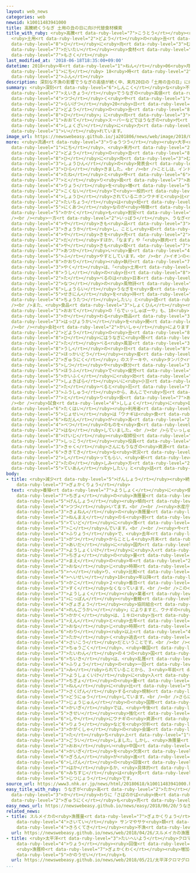 ```yaml
---
layout: web_news
categories: web
newsid: k10011483941000
title: 高騰続くうなぎ 土用の丑の日に向け代替食材模索
title_with_ruby: <ruby>高騰<rt data-ruby-level="7">こうとう</rt></ruby><ruby>続<rt data-ruby-level="4">つづ</rt></ruby>くうなぎ
  <ruby>土用<rt data-ruby-level="2">どよう</rt></ruby>の<ruby>丑<rt data-ruby-level="8">うし</rt></ruby>の<ruby>日<rt
  data-ruby-level="8">ひ</rt></ruby>に<ruby>向<rt data-ruby-level="3">む</rt></ruby>け<ruby>代替<rt
  data-ruby-level="7">だいたい</rt></ruby><ruby>食材<rt data-ruby-level="4">しょくざい</rt></ruby><ruby>模索<rt
  data-ruby-level="7">もさく</rt></ruby>
last_modified_at: '2018-06-18T18:35:00+09:00'
datetime: 2018<ruby>年<rt data-ruby-level="1">ねん</rt></ruby>06<ruby>月<rt data-ruby-level="1">がつ</rt></ruby>18<ruby>日<rt
  data-ruby-level="1">にち</rt></ruby> 18<ruby>時<rt data-ruby-level="2">じ</rt></ruby>35<ruby>分<rt
  data-ruby-level="2">ふん</rt></ruby>
description: 深刻な不漁の影響でうなぎの高値が続く中、来月20日の「土用の丑の日」に向けて、大手スーパーなどではうなぎの代わりとなる食材に力を入れています。
summary: <ruby>深刻<rt data-ruby-level="6">しんこく</rt></ruby>な<ruby>不漁<rt data-ruby-level="4">ふりょう</rt></ruby>の<ruby>影響<rt
  data-ruby-level="7">えいきょう</rt></ruby>でうなぎの<ruby>高値<rt data-ruby-level="6">たかね</rt></ruby>が<ruby>続<rt
  data-ruby-level="4">つづ</rt></ruby>く<ruby>中<rt data-ruby-level="1">なか</rt></ruby>、<ruby>来月<rt
  data-ruby-level="2">らいげつ</rt></ruby>20<ruby>日<rt data-ruby-level="1">にち</rt></ruby>の「<ruby>土用<rt
  data-ruby-level="2">どよう</rt></ruby>の<ruby>丑<rt data-ruby-level="8">うし</rt></ruby>の<ruby>日<rt
  data-ruby-level="8">ひ</rt></ruby>」に<ruby>向<rt data-ruby-level="3">む</rt></ruby>けて、<ruby>大手<rt
  data-ruby-level="1">おおて</rt></ruby>スーパーなどではうなぎの<ruby>代<rt data-ruby-level="3">か</rt></ruby>わりとなる<ruby>食材<rt
  data-ruby-level="4">しょくざい</rt></ruby>に<ruby>力<rt data-ruby-level="1">ちから</rt></ruby>を<ruby>入<rt
  data-ruby-level="1">い</rt></ruby>れています。
image_url: https://newswebeasy.github.io/ja201806/news/web/image/2018/06/18/K10011483941_1806181916_1806181918_01_02.jpg
more: <ruby>流通<rt data-ruby-level="3">りゅうつう</rt></ruby><ruby>大手<rt data-ruby-level="1">おおて</rt></ruby>の「イオン」は、18<ruby>日<rt
  data-ruby-level="1">にち</rt></ruby>、<ruby>来月<rt data-ruby-level="2">らいげつ</rt></ruby>の<ruby>土用<rt
  data-ruby-level="2">どよう</rt></ruby>の<ruby>丑<rt data-ruby-level="8">うし</rt></ruby>の<ruby>日<rt
  data-ruby-level="8">ひ</rt></ruby>に<ruby>向<rt data-ruby-level="3">む</rt></ruby>けた<ruby>商品<rt
  data-ruby-level="3">しょうひん</rt></ruby>の<ruby>発表会<rt data-ruby-level="3">はっぴょうかい</rt></ruby>を<ruby>開<rt
  data-ruby-level="3">ひら</rt></ruby>きました。<br /><br />ことしは、インドネシア<ruby>産<rt data-ruby-level="4">さん</rt></ruby>のビカーラ<ruby>種<rt
  data-ruby-level="4">たね</rt></ruby>と<ruby>呼<rt data-ruby-level="6">よ</rt></ruby>ばれるうなぎの<ruby>取<rt
  data-ruby-level="7">と</rt></ruby>り<ruby>扱<rt data-ruby-level="7">あつか</rt></ruby>い<ruby>量<rt
  data-ruby-level="4">りょう</rt></ruby>を<ruby>増<rt data-ruby-level="5">ふ</rt></ruby>やします。このうなぎは、<ruby>国内<rt
  data-ruby-level="2">こくない</rt></ruby>で<ruby>一般的<rt data-ruby-level="7">いっぱんてき</rt></ruby>に<ruby>消費<rt
  data-ruby-level="4">しょうひ</rt></ruby>されているニホンウナギと<ruby>比<rt data-ruby-level="5">くら</rt></ruby>べて<ruby>体長<rt
  data-ruby-level="2">たいちょう</rt></ruby>は<ruby>短<rt data-ruby-level="3">みじか</rt></ruby>めですが<ruby>肉厚<rt
  data-ruby-level="5">にくあつ</rt></ruby>なのが<ruby>特徴<rt data-ruby-level="7">とくちょう</rt></ruby>で、<ruby>価格<rt
  data-ruby-level="5">かかく</rt></ruby>も<ruby>割安<rt data-ruby-level="6">わりやす</rt></ruby>だとしています。<br
  /><br /><ruby>一方<rt data-ruby-level="2">いっぽう</rt></ruby>、うなぎ<ruby>以外<rt data-ruby-level="4">いがい</rt></ruby>のかば<ruby>焼<rt
  data-ruby-level="4">や</rt></ruby>きも<ruby>品<rt data-ruby-level="3">しな</rt></ruby>ぞろえを<ruby>強化<rt
  data-ruby-level="3">きょうか</rt></ruby>し、ことし<ruby>初<rt data-ruby-level="4">はじ</rt></ruby>めて「さば」のかば<ruby>焼<rt
  data-ruby-level="4">や</rt></ruby>きを<ruby>売<rt data-ruby-level="2">う</rt></ruby>り<ruby>出<rt
  data-ruby-level="2">だ</rt></ruby>すほか、「なまず」や「<ruby>豚肉<rt data-ruby-level="7">ぶたにく</rt></ruby>」のかば<ruby>焼<rt
  data-ruby-level="4">や</rt></ruby>きも<ruby>取<rt data-ruby-level="7">と</rt></ruby>り<ruby>扱<rt
  data-ruby-level="7">あつか</rt></ruby>い<ruby>量<rt data-ruby-level="4">りょう</rt></ruby>を<ruby>増<rt
  data-ruby-level="5">ふ</rt></ruby>やすとしています。<br /><br />イオンの<ruby>三宅<rt data-ruby-level="8">みやけ</rt></ruby><ruby>香<rt
  data-ruby-level="8">かおり</rt></ruby><ruby>執行<rt data-ruby-level="7">しっこう</rt></ruby><ruby>役<rt
  data-ruby-level="3">やく</rt></ruby>は、「<ruby>土用<rt data-ruby-level="2">どよう</rt></ruby>の<ruby>丑<rt
  data-ruby-level="8">うし</rt></ruby>の<ruby>日<rt data-ruby-level="8">ひ</rt></ruby>にうなぎを<ruby>食<rt
  data-ruby-level="2">た</rt></ruby>べるのは<ruby>日本<rt data-ruby-level="1">にっぽん</rt></ruby>の<ruby>夏<rt
  data-ruby-level="2">なつ</rt></ruby>の<ruby>風物詩<rt data-ruby-level="3">ふうぶつし</rt></ruby>なので、<ruby>将来<rt
  data-ruby-level="6">しょうらい</rt></ruby>うなぎを<ruby>食<rt data-ruby-level="2">た</rt></ruby>べることができなくならないよう、<ruby>責任<rt
  data-ruby-level="5">せきにん</rt></ruby>を<ruby>持<rt data-ruby-level="3">も</rt></ruby>って<ruby>調達<rt
  data-ruby-level="4">ちょうたつ</rt></ruby>したい」と<ruby>話<rt data-ruby-level="2">はな</rt></ruby>しています。<br
  /><br />また、<ruby>食品<rt data-ruby-level="3">しょくひん</rt></ruby><ruby>宅配<rt data-ruby-level="6">たくはい</rt></ruby><ruby>大手<rt
  data-ruby-level="1">おおて</rt></ruby>の「らでぃっしゅぼーや」も、18<ruby>日<rt data-ruby-level="1">にち</rt></ruby>、うなぎに<ruby>代<rt
  data-ruby-level="3">か</rt></ruby>わる<ruby>商品<rt data-ruby-level="3">しょうひん</rt></ruby>の<ruby>発表会<rt
  data-ruby-level="3">はっぴょうかい</rt></ruby>を<ruby>開<rt data-ruby-level="3">ひら</rt></ruby>きました。<br
  /><br /><ruby>会社<rt data-ruby-level="2">かいしゃ</rt></ruby>によりますと、<ruby>江戸時代<rt data-ruby-level="7">えどじだい</rt></ruby>には<ruby>土用<rt
  data-ruby-level="2">どよう</rt></ruby>の<ruby>丑<rt data-ruby-level="8">うし</rt></ruby>の<ruby>日<rt
  data-ruby-level="8">ひ</rt></ruby>にはうなぎに<ruby>限<rt data-ruby-level="5">かぎ</rt></ruby>らず、スタミナがつくものを<ruby>食<rt
  data-ruby-level="2">た</rt></ruby>べる<ruby>風習<rt data-ruby-level="3">ふうしゅう</rt></ruby>があったとして、<ruby>丑<rt
  data-ruby-level="8">うし</rt></ruby>の<ruby>日<rt data-ruby-level="8">ひ</rt></ruby>にかけた<ruby>北海道<rt
  data-ruby-level="2">ほっかいどう</rt></ruby><ruby>産<rt data-ruby-level="4">さん</rt></ruby>の「<ruby>牛肉<rt
  data-ruby-level="2">ぎゅうにく</rt></ruby>」のステーキや、<ruby>タンパク<rt data-ruby-level="5">たんぱく</rt></ruby><ruby>質<rt
  data-ruby-level="5">しつ</rt></ruby>や<ruby>鉄分<rt data-ruby-level="3">てつぶん</rt></ruby>、ビタミンが<ruby>豊富<rt
  data-ruby-level="5">ほうふ</rt></ruby>で<ruby>疲労<rt data-ruby-level="7">ひろう</rt></ruby><ruby>回復<rt
  data-ruby-level="5">かいふく</rt></ruby>に<ruby>効<rt data-ruby-level="5">き</rt></ruby>くとされる「しじみ」、<ruby>暑気払<rt
  data-ruby-level="7">しょきばら</rt></ruby>いに<ruby>小豆<rt data-ruby-level="8">あずき</rt></ruby>を<ruby>食<rt
  data-ruby-level="2">た</rt></ruby>べると<ruby>厄<rt data-ruby-level="7">やく</rt></ruby>よけになるという<ruby>風習<rt
  data-ruby-level="3">ふうしゅう</rt></ruby>から、あんこで<ruby>包<rt data-ruby-level="4">つつ</rt></ruby>んだ「もち」なども、<ruby>取<rt
  data-ruby-level="7">と</rt></ruby>り<ruby>扱<rt data-ruby-level="7">あつか</rt></ruby>うことになりました。<br
  /><br /><ruby>試食<rt data-ruby-level="4">ししょく</rt></ruby>に<ruby>訪<rt data-ruby-level="7">おとず</rt></ruby>れた<ruby>宅配<rt
  data-ruby-level="6">たくはい</rt></ruby><ruby>利用者<rt data-ruby-level="4">りようしゃ</rt></ruby>の<ruby>女性<rt
  data-ruby-level="5">じょせい</rt></ruby>は「ウナギは<ruby>食<rt data-ruby-level="2">た</rt></ruby>べたいけど、とても<ruby>値段<rt
  data-ruby-level="6">ねだん</rt></ruby>が<ruby>高<rt data-ruby-level="2">たか</rt></ruby>いので、ことしは<ruby>別<rt
  data-ruby-level="4">べつ</rt></ruby>のものを<ruby>食<rt data-ruby-level="2">た</rt></ruby>べるのもいいかな」と<ruby>話<rt
  data-ruby-level="2">はな</rt></ruby>していました。<br /><br />らでぃっしゅぼーやの<ruby>藤巻<rt data-ruby-level="7">ふじまき</rt></ruby><ruby>啓二<rt
  data-ruby-level="8">けいじ</rt></ruby><ruby>取締役<rt data-ruby-level="7">とりしまりやく</rt></ruby><ruby>執行<rt
  data-ruby-level="7">しっこう</rt></ruby><ruby>役員<rt data-ruby-level="3">やくいん</rt></ruby>は、「お<ruby>客<rt
  data-ruby-level="3">きゃく</rt></ruby>さんにもうなぎの<ruby>資源<rt data-ruby-level="6">しげん</rt></ruby>が<ruby>危機的<rt
  data-ruby-level="6">ききてき</rt></ruby>な<ruby>状況<rt data-ruby-level="7">じょうきょう</rt></ruby>だと<ruby>知<rt
  data-ruby-level="2">し</rt></ruby>ってもらい、<ruby>新<rt data-ruby-level="2">あら</rt></ruby>たな<ruby>楽<rt
  data-ruby-level="2">たの</rt></ruby>しみ<ruby>方<rt data-ruby-level="2">かた</rt></ruby>を<ruby>提案<rt
  data-ruby-level="5">ていあん</rt></ruby>したい」と<ruby>話<rt data-ruby-level="2">はな</rt></ruby>していました。
body:
- title: <ruby>減少<rt data-ruby-level="5">げんしょう</rt></ruby><ruby>続<rt data-ruby-level="4">つづ</rt></ruby>くウナギの<ruby>漁獲量<rt
    data-ruby-level="7">ぎょかくりょう</rt></ruby>
  text: <ruby>養殖<rt data-ruby-level="7">ようしょく</rt></ruby>に<ruby>使<rt data-ruby-level="3">つか</rt></ruby>われるウナギの<ruby>稚魚<rt
    data-ruby-level="7">ちぎょ</rt></ruby>の<ruby>漁獲量<rt data-ruby-level="7">ぎょかくりょう</rt></ruby>は、<ruby>減少<rt
    data-ruby-level="5">げんしょう</rt></ruby><ruby>傾向<rt data-ruby-level="7">けいこう</rt></ruby>が<ruby>続<rt
    data-ruby-level="4">つづ</rt></ruby>いてます。<br /><br /><ruby>水産庁<rt data-ruby-level="6">すいさんちょう</rt></ruby>によりますと、<ruby>去年<rt
    data-ruby-level="3">きょねん</rt></ruby>の<ruby>漁獲量<rt data-ruby-level="7">ぎょかくりょう</rt></ruby>は15.5トンと、30<ruby>年前<rt
    data-ruby-level="2">ねんまえ</rt></ruby>の６<ruby>割<rt data-ruby-level="6">わり</rt></ruby><ruby>程度<rt
    data-ruby-level="5">ていど</rt></ruby>に<ruby>落<rt data-ruby-level="7">お</rt></ruby>ち<ruby>込<rt
    data-ruby-level="7">こ</rt></ruby>んでいます。<br /><br /><ruby>今<rt data-ruby-level="2">いま</rt></ruby>シーズンも<ruby>不漁<rt
    data-ruby-level="4">ふりょう</rt></ruby>で、<ruby>去年<rt data-ruby-level="3">きょねん</rt></ruby>11<ruby>月<rt
    data-ruby-level="1">がつ</rt></ruby>からことし４<ruby>月末<rt data-ruby-level="4">がつまつ</rt></ruby>までの<ruby>間<rt
    data-ruby-level="2">あいだ</rt></ruby>に<ruby>国内<rt data-ruby-level="2">こくない</rt></ruby>の<ruby>養殖池<rt
    data-ruby-level="7">ようしょくいけ</rt></ruby>に<ruby>入<rt data-ruby-level="1">い</rt></ruby>れられた<ruby>稚魚<rt
    data-ruby-level="7">ちぎょ</rt></ruby>の<ruby>量<rt data-ruby-level="4">りょう</rt></ruby>は14トンと、<ruby>前<rt
    data-ruby-level="2">まえ</rt></ruby>の<ruby>年<rt data-ruby-level="2">とし</rt></ruby>の<ruby>同<rt
    data-ruby-level="2">おな</rt></ruby>じ<ruby>時期<rt data-ruby-level="3">じき</rt></ruby>より28％<ruby>減<rt
    data-ruby-level="5">へ</rt></ruby>り、<ruby>比較<rt data-ruby-level="7">ひかく</rt></ruby>できる<ruby>平成<rt
    data-ruby-level="4">へいせい</rt></ruby>18<ruby>年以降<rt data-ruby-level="6">ねんいこう</rt></ruby>では<ruby>過去<rt
    data-ruby-level="5">かこ</rt></ruby>２<ruby>番目<rt data-ruby-level="2">ばんめ</rt></ruby>に<ruby>少<rt
    data-ruby-level="2">すく</rt></ruby>なくなっています。<br /><br />この<ruby>結果<rt data-ruby-level="4">けっか</rt></ruby>、<ruby>養殖<rt
    data-ruby-level="7">ようしょく</rt></ruby><ruby>業者<rt data-ruby-level="3">ぎょうしゃ</rt></ruby>でつくる「<ruby>日本<rt
    data-ruby-level="1">にっぽん</rt></ruby><ruby>養鰻<rt data-ruby-level="8">ようまん</rt></ruby><ruby>漁業<rt
    data-ruby-level="4">ぎょぎょう</rt></ruby><ruby>協同組合<rt data-ruby-level="4">きょうどうくみあい</rt></ruby><ruby>連合会<rt
    data-ruby-level="4">れんごうかい</rt></ruby>」によりますと、ウナギの<ruby>取引<rt data-ruby-level="3">とりひき</rt></ruby><ruby>価格<rt
    data-ruby-level="5">かかく</rt></ruby>は、１キロ<ruby>当<rt data-ruby-level="2">あ</rt></ruby>たり5300<ruby>円<rt
    data-ruby-level="1">えん</rt></ruby>と<ruby>去年<rt data-ruby-level="3">きょねん</rt></ruby>の<ruby>同<rt
    data-ruby-level="2">おな</rt></ruby>じ<ruby>時期<rt data-ruby-level="3">じき</rt></ruby>より４<ruby>割<rt
    data-ruby-level="6">わり</rt></ruby><ruby>以上<rt data-ruby-level="4">いじょう</rt></ruby><ruby>高<rt
    data-ruby-level="2">たか</rt></ruby>く<ruby>過去<rt data-ruby-level="5">かこ</rt></ruby><ruby>最高<rt
    data-ruby-level="4">さいこう</rt></ruby>だということです。<br /><br /><ruby>日本<rt data-ruby-level="1">にっぽん</rt></ruby>と<ruby>中国<rt
    data-ruby-level="2">ちゅうごく</rt></ruby>、<ruby>韓国<rt data-ruby-level="7">かんこく</rt></ruby>、それに<ruby>台湾<rt
    data-ruby-level="7">たいわん</rt></ruby>の４つの<ruby>国<rt data-ruby-level="2">くに</rt></ruby>と<ruby>地域<rt
    data-ruby-level="6">ちいき</rt></ruby>は、<ruby>乱獲<rt data-ruby-level="7">らんかく</rt></ruby>が<ruby>不漁<rt
    data-ruby-level="4">ふりょう</rt></ruby>の<ruby>一因<rt data-ruby-level="5">いちいん</rt></ruby>だと<ruby>見<rt
    data-ruby-level="1">み</rt></ruby>られていることから、３<ruby>年前<rt data-ruby-level="2">ねんまえ</rt></ruby>のシーズンから<ruby>養殖池<rt
    data-ruby-level="7">ようしょくいけ</rt></ruby>に<ruby>入<rt data-ruby-level="1">い</rt></ruby>れる<ruby>稚魚<rt
    data-ruby-level="7">ちぎょ</rt></ruby>の<ruby>量<rt data-ruby-level="4">りょう</rt></ruby>を2014<ruby>年<rt
    data-ruby-level="1">ねん</rt></ruby>に<ruby>比<rt data-ruby-level="5">くら</rt></ruby>べて20％<ruby>削減<rt
    data-ruby-level="7">さくげん</rt></ruby>する<ruby>規制<rt data-ruby-level="5">きせい</rt></ruby>を<ruby>導入<rt
    data-ruby-level="5">どうにゅう</rt></ruby>しています。<br /><br />さらに<ruby>今月<rt data-ruby-level="2">こんげつ</rt></ruby><ruby>上旬<rt
    data-ruby-level="7">じょうじゅん</rt></ruby>の<ruby>国際<rt data-ruby-level="5">こくさい</rt></ruby><ruby>会議<rt
    data-ruby-level="4">かいぎ</rt></ruby>では、<ruby>今後<rt data-ruby-level="2">こんご</rt></ruby>の<ruby>規制<rt
    data-ruby-level="5">きせい</rt></ruby><ruby>強化<rt data-ruby-level="3">きょうか</rt></ruby>を<ruby>視野<rt
    data-ruby-level="6">しや</rt></ruby>にウナギの<ruby>資源<rt data-ruby-level="6">しげん</rt></ruby><ruby>量<rt
    data-ruby-level="4">りょう</rt></ruby>などを<ruby>分析<rt data-ruby-level="7">ぶんせき</rt></ruby>する<ruby>科学者<rt
    data-ruby-level="3">かがくしゃ</rt></ruby>の<ruby>会議<rt data-ruby-level="4">かいぎ</rt></ruby>を<ruby>立<rt
    data-ruby-level="1">た</rt></ruby>ち<ruby>上<rt data-ruby-level="1">あ</rt></ruby>げることで<ruby>合意<rt
    data-ruby-level="3">ごうい</rt></ruby>しました。しかし、<ruby>漁獲量<rt data-ruby-level="7">ぎょかくりょう</rt></ruby>の<ruby>多<rt
    data-ruby-level="2">おお</rt></ruby>い<ruby>中国<rt data-ruby-level="2">ちゅうごく</rt></ruby>が<ruby>会議<rt
    data-ruby-level="4">かいぎ</rt></ruby>を<ruby>欠席<rt data-ruby-level="4">けっせき</rt></ruby>しているため<ruby>議論<rt
    data-ruby-level="6">ぎろん</rt></ruby>が<ruby>進<rt data-ruby-level="3">すす</rt></ruby>んでおらず、<ruby>資源<rt
    data-ruby-level="6">しげん</rt></ruby>の<ruby>回復<rt data-ruby-level="5">かいふく</rt></ruby>をどう<ruby>図<rt
    data-ruby-level="7">はか</rt></ruby>るか、<ruby>具体的<rt data-ruby-level="4">ぐたいてき</rt></ruby>な<ruby>道筋<rt
    data-ruby-level="6">みちすじ</rt></ruby>は<ruby>見<rt data-ruby-level="1">み</rt></ruby>えていないのが<ruby>実情<rt
    data-ruby-level="5">じつじょう</rt></ruby>です。
source_url: https://www3.nhk.or.jp/news/html/20180618/k10011483941000.html
easy_title_with_ruby: うなぎが<ruby>高<rt data-ruby-level="2">たか</rt></ruby>い <ruby>代<rt
  data-ruby-level="3">か</rt></ruby>わりに「さばのかば<ruby>焼<rt data-ruby-level="4">や</rt></ruby>き」や<ruby>牛肉<rt
  data-ruby-level="2">ぎゅうにく</rt></ruby>も<ruby>売<rt data-ruby-level="2">う</rt></ruby>る
easy_news_url: https://newswebeasy.github.io/news/easy/2018/06/20/うなぎが高い-代わりにさばのかば焼きや牛肉も売る
related_news:
- title: スルメイカの<ruby>漁獲量<rt data-ruby-level="7">ぎょかくりょう</rt></ruby><ruby>過去<rt data-ruby-level="5">かこ</rt></ruby><ruby>最低<rt
    data-ruby-level="4">さいてい</rt></ruby> サンマやサケ<ruby>類<rt data-ruby-level="4">るい</rt></ruby>も<ruby>記録的<rt
    data-ruby-level="4">きろくてき</rt></ruby><ruby>不漁<rt data-ruby-level="4">ふりょう</rt></ruby>
  url: https://newswebeasy.github.io/news/web/2018/04/26/スルメイカの漁獲量過去最低-サンマやサケ類も記録的不漁
- title: <ruby>太平洋<rt data-ruby-level="3">たいへいよう</rt></ruby>クロマグロの<ruby>資源<rt data-ruby-level="6">しげん</rt></ruby><ruby>量<rt
    data-ruby-level="4">りょう</rt></ruby><ruby>回復<rt data-ruby-level="5">かいふく</rt></ruby>
    <ruby>漁獲枠<rt data-ruby-level="7">ぎょかくわく</rt></ruby><ruby>増加<rt data-ruby-level="5">ぞうか</rt></ruby>の<ruby>可能性<rt
    data-ruby-level="5">かのうせい</rt></ruby>も
  url: https://newswebeasy.github.io/news/web/2018/05/21/太平洋クロマグロの資源量回復-漁獲枠増加の可能性も
...
```

